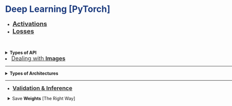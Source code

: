 <h1 style='color:#1E3D7F'>Deep Learning [PyTorch]</h1>

<div style='width:1000px;margin:auto'>
<ul>
<li><a href="./16_Torch_Activations.html"><font color='#333'><b style='font-size:20px'>Activations</b></font></a> </li>

<li><a href="./17_Torch_Losses.html"><font color='#333'><b style='font-size:20px'>Losses</b></font></a> </li>


</ul>
<br><br>

<details><summary><b>Types of API</b></summary>
<details style='padding-left:15px'><summary><b>Functional</b> API</summary>
<p><pre><code>import torch.nn.functional as F

class Network(nn.Module):
    def __init__(self):
        super().__init__()
        self.hidden = nn.Linear(28*28, 256)
        self.output = nn.Linear(256, 10)

    def forward(self, x):
        x = F.sigmoid(self.hidden(x))
        x = F.softmax(self.output(x), dim=1)

        return x
</code></pre>
</p>
</details>

<details style='padding-left:15px'><summary><b>Sequential</b> API</summary>
<p>
<h4>1. Upload MNIST data</h4><pre><code>from torchvision import datasets, transforms

# Define a transform to normalize the data
transform = transforms.Compose([transforms.ToTensor(),
                              transforms.Normalize((0.5,), (0.5,)),
                              ])

# Download and load the training data
trainset = datasets.MNIST('~/.pytorch/MNIST_data/', download=True, train=True, transform=transform)
trainloader = torch.utils.data.DataLoader(trainset, batch_size=64, shuffle=True)
</code></pre>

<h4>2. Design the model</h4><pre><code>input_size   = 784
hidden_sizes = [128, 64]
output_size  = 10

# Build a feed-forward network
model = nn.Sequential(nn.Linear(input_size, hidden_sizes[0]),
                      nn.ReLU(),
                      nn.Linear(hidden_sizes[0], hidden_sizes[1]),
                      nn.ReLU(),
                      nn.Linear(hidden_sizes[1], output_size),
                      nn.Softmax(dim=1))
print(model)

# We can also put it into OrderedDict to give a name to each layer.
from collections import OrderedDict
model = nn.Sequential(OrderedDict([
                      ('fc1', nn.Linear(input_size, hidden_sizes[0])),
                      ('relu1', nn.ReLU()),
                      ('fc2', nn.Linear(hidden_sizes[0], hidden_sizes[1])),
                      ('relu2', nn.ReLU()),
                      ('output', nn.Linear(hidden_sizes[1], output_size)),
                      ('softmax', nn.Softmax(dim=1))]))
# Now we can access like than
print(model.fc1) # Instead of model[0]
</code></pre>

<h4>3. Utitlity Function</h4><pre><code>def view_classify(img, ps, version="MNIST"):
    ''' Function for viewing an image and it's predicted classes.
    '''
    ps = ps.data.numpy().squeeze()

    fig, (ax1, ax2) = plt.subplots(figsize=(6, 9), ncols=2)
    ax1.imshow(img.resize_(1, 28, 28).numpy().squeeze())
    ax1.axis('off')
    ax2.barh(np.arange(10), ps)
    ax2.set_aspect(0.1)
    ax2.set_yticks(np.arange(10))
    if version == "MNIST":
        ax2.set_yticklabels(np.arange(10))
    elif version == "Fashion":
        ax2.set_yticklabels(['T-shirt/top',
                             'Trouser',
                             'Pullover',
                             'Dress',
                             'Coat',
                             'Sandal',
                             'Shirt',
                             'Sneaker',
                             'Bag',
                             'Ankle Boot'], size='small')
    ax2.set_title('Class Probability')
    ax2.set_xlim(0, 1.1)

    plt.tight_layout()
</code></pre>

<h4>4. Start Optimizing</h4><pre><code>criterion = nn.NLLLoss()
optimizer = optim.SGD(model.parameters(), lr=0.003)

epochs = 5
for e in range(epochs):
    running_loss = 0
    for images, labels in trainloader:
        # Flatten MNIST images into a 784 long vector
        images = images.view(images.shape[0], -1)  # We can do this step in the Network class .forward  (instead of doing it here).

        # TODO: Training pass
        outputs = model(images)
        loss    = criterion(outputs, labels)
        loss.backward()
        optimizer.step()

        running_loss += loss.item()
    else:
        print(f"Training loss: {running_loss/len(trainloader)}")
</code></pre>

<h4>5. Test on a new data</h4><pre><code>images, labels = next(iter(trainloader))

img = images[0].view(1, 784)
# Turn off gradients to speed up this part
with torch.no_grad():
    logps = model(img)

# Output of the network are log-probabilities, need to take exponential for probabilities
ps = torch.exp(logps)
helper.view_classify(img.view(1, 28, 28), ps)
</code></pre>
</p>
</details>
</details>

<li><a href="file:///media/mosaab/Volume/Personal/Development/Courses%20Docs/Data%20Science/00_Code/markdown/2_Deep%20Learning/0_html/pytorch/8_Torch_Images.html"><font color='#333' style='font-size:18px'>Dealing with <b>Images</b></font></a> </li>

<hr>
<details><summary><b>Types of Architectures</b></summary>
<ul>
<li><a href="file:///media/mosaab/Volume/Personal/Development/Courses%20Docs/Data%20Science/00_Code/markdown/2_Deep%20Learning/0_html/pytorch/1_Torch_LinReg.html"><font color='#333'><b style='font-size:20px'>Linear Regression</b></font></a> </li>

<li><a href="file:///media/mosaab/Volume/Personal/Development/Courses%20Docs/Data%20Science/00_Code/markdown/2_Deep%20Learning/0_html/pytorch/2_Torch_LogReg.html"><font color='#333'><b style='font-size:20px'>Logistic Regression</b></font></a> </li> 

<li><a href="file:///media/mosaab/Volume/Personal/Development/Courses%20Docs/Data%20Science/00_Code/markdown/2_Deep%20Learning/0_html/pytorch/3_Torch_MLP.html"><font color='#333'><b style='font-size:20px'>MLP</b></font></a> </li>

<li><a href="file:///media/mosaab/Volume/Personal/Development/Courses%20Docs/Data%20Science/00_Code/markdown/2_Deep%20Learning/0_html/pytorch/4_Torch_CNN.html"><font color='#333'><b style='font-size:20px'>CNN</b></font></a> </li>

<li><a href="file:///media/mosaab/Volume/Personal/Development/Courses%20Docs/Data%20Science/00_Code/markdown/2_Deep%20Learning/0_html/pytorch/9_Torch_TransferLearning.html"><font color='#333'><b style='font-size:20px'>Transfer Learning</b></font></a> </li>

<li><a href="file:///media/mosaab/Volume/Personal/Development/Courses%20Docs/Data%20Science/00_Code/markdown/2_Deep%20Learning/0_html/pytorch/5_Torch_RNN.html"><font color='#333'><b style='font-size:20px'>RNN</b></font></a> </li>

<li><a href="file:///media/mosaab/Volume/Personal/Development/Courses%20Docs/Data%20Science/00_Code/markdown/2_Deep%20Learning/0_html/pytorch/6_Torch_LSTM.html"><font color='#333'><b style='font-size:20px'>LSTM</b></font></a> </li>

</ul>
</details>

<hr>

<ul>
<li><a href="file:///media/mosaab/Volume/Personal/Development/Courses%20Docs/Data%20Science/00_Code/markdown/2_Deep%20Learning/0_html/pytorch/7_Torch_Validation.html"><font color='#333'><b style='font-size:18px'>Validation & Inference</b></font></a> </li>

</ul>

<details style='padding-left:8px'><summary>Save <b>Weights</b> [The Right Way]</summary>
<p>
<li><a href="file:///media/mosaab/Volume/Personal/Development/Courses%20Docs/deep-learning-v2-pytorch/convolutional-neural-networks/mnist-mlp/mnist_mlp_solution_with_validation.html#Train-the-Network"><b style='font-size:18px'>Have-Write Example</b></a></li>

<h4>NOTE:</h4>When loading the weights, it has to be assigend to the same architecture.<br><pre><code>checkpoint = {'input_size': 784,
               'output_size': 10,
               'hidden_layers': [each.out_features for each in model.hidden_layers],
               'state_dict': model.state_dict()}

torch.save(checkpoint, 'checkpoint.pth')
~~~

&lt;h4&gt;2. Load the weights&lt;/h4&gt;
~~~python
def load_checkpoint(filepath):
    checkpoint = torch.load(filepath)

    model = Network(checkpoint['input_size'],
                    checkpoint['output_size'],
                    checkpoint['hidden_layers'])

     return model

model = load_checkpoint('checkpoint.pth')
print(model)
</code></pre>
</p>
</details>

</div>
